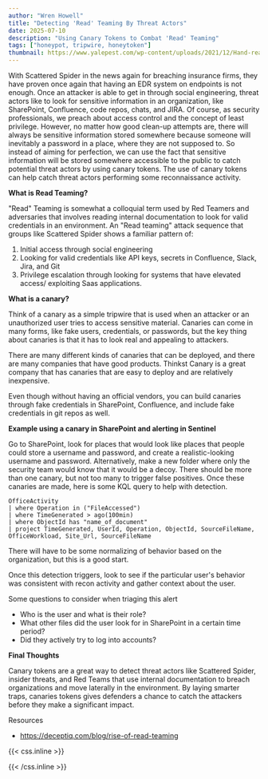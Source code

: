 ```yaml
---
author: "Wren Howell"
title: "Detecting 'Read' Teaming By Threat Actors"
date: 2025-07-10
description: "Using Canary Tokens to Combat 'Read' Teaming"
tags: ["honeypot, tripwire, honeytoken"]
thumbnail: https://www.yalepest.com/wp-content/uploads/2021/12/Hand-reaching-for-a-piece-of-cheese-in-a-mousetrap.jpg
---
```


With Scattered Spider in the news again for breaching insurance firms, they have proven once again that having an EDR system on endpoints is not enough. Once an attacker is able to get in through social engineering, threat actors like to look for sensitive information in an organization, like SharePoint, Confluence, code repos, chats, and JIRA. Of course, as security professionals, we preach about access control and the concept of least privilege. However, no matter how good clean-up attempts are, there will always be sensitive information stored somewhere because someone will inevitably a password in a place, where they are not supposed to. So instead of aiming for perfection, we can use the fact that sensitive information will be stored somewhere accessible to the public to catch potential threat actors by using canary tokens. The use of canary tokens can help catch threat actors performing some reconnaissance activity. 

**What is Read Teaming?**

"Read" Teaming is somewhat a colloquial term used by Red Teamers and adversaries that involves reading internal documentation to look for valid credentials in an environment. An "Read teaming" attack sequence that groups like Scattered Spider shows a familiar pattern of:
 
1) Initial access through social engineering 
2) Looking for valid credentials like API keys, secrets in Confluence, Slack, Jira, and Git
3) Privilege escalation through looking for systems that have elevated access/ exploiting Saas applications. 

**What is a canary?**

Think of a canary as a simple tripwire that is used when an attacker or an unauthorized user tries to access sensitive material. Canaries can come in many forms, like fake users, credentials, or passwords, but the key thing about canaries is that it has to look real and appealing to attackers. 

There are many different kinds of canaries that can be deployed, and there are many companies that have good products. Thinkst Canary is a great company that has canaries that are easy to deploy and are relatively inexpensive. 

Even though without having an official vendors, you can build canaries through fake credentials in SharePoint, Confluence, and include fake credentials in git repos as well. 

**Example using a canary in SharePoint and alerting in Sentinel**

Go to SharePoint, look for places that would look like places that people could store a username and password, and create a realistic-looking username and password. Alternatively, make a new folder where only the security team would know that it would be a decoy.  There should be more than one canary, but not too many to trigger false positives. Once these canaries are made, here is some KQL query to help with detection. 

```kql
OfficeActivity
| where Operation in ("FileAccessed")
| where TimeGenerated > ago(100min)
| where ObjectId has "name_of_document"
| project TimeGenerated, UserId, Operation, ObjectId, SourceFileName, OfficeWorkload, Site_Url, SourceFileName
```

There will have to be some normalizing of behavior based on the organization, but this is a good start. 

Once this detection triggers, look to see if the particular user's behavior was consistent with recon activity and gather context about the user. 

Some questions to consider when triaging this alert 

- Who is the user and what is their role?
- What other files did the user look for in SharePoint in a certain time period?
- Did they actively try to log into accounts?

**Final Thoughts**

Canary tokens are a great way to detect threat actors like Scattered Spider, insider threats, and Red Teams that use internal documentation to breach organizations and move laterally in the environment. By laying smarter traps, canaries tokens gives defenders a chance to catch the attackers before they make a significant impact. 


Resources 

- https://deceptiq.com/blog/rise-of-read-teaming

{{< css.inline >}}

<style>
.emojify {
	font-family: Apple Color Emoji, Segoe UI Emoji, NotoColorEmoji, Segoe UI Symbol, Android Emoji, EmojiSymbols;
	font-size: 2rem;
	vertical-align: middle;
}
@media screen and (max-width:650px) {
  .nowrap {
    display: block;
    margin: 25px 0;
  }
}
{{ $image := $resource.Fit "600x400" }}
</style>

{{< /css.inline >}}
